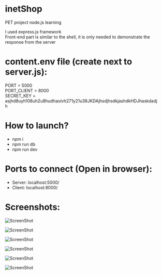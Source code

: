 # inetShop
PET project node.js learning  

I used express.js framework  
Front-end part is similar to the shell, it is only needed to demonstrate the response from the server  

# content.env file (create next to server.js):
PORT = 5000  
PORT_CLIENT = 8000  
SECRET_KEY = asjhd8uyh108uh2u8hudhaoivh271y21u38JKDAjhsdjhsdkjashdkHDJhaskdadjh  

# How to launch?
- npm i  
- npm run db  
- npm run dev  

# Ports to connect (Open in browser):
- Server: localhost:5000/  
- Client: localhost:8000/  

# Screenshots:
![ScreenShot](https://cdn.discordapp.com/attachments/754302458129547344/1103763511219326986/image.png)

![ScreenShot](https://cdn.discordapp.com/attachments/754302458129547344/1103763821119688765/image.png)

![ScreenShot](https://cdn.discordapp.com/attachments/754302458129547344/1103764443239813301/image.png)

![ScreenShot](https://cdn.discordapp.com/attachments/754302458129547344/1103765253533208696/image.png)

![ScreenShot](https://cdn.discordapp.com/attachments/754302458129547344/1103765367161102396/image.png)

![ScreenShot](https://cdn.discordapp.com/attachments/754302458129547344/1103765472345866311/image.png)
